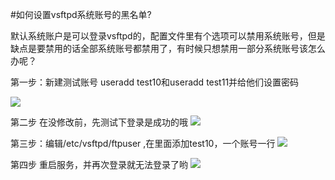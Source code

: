 <!-- --- tag:  linux 云主机 ftp 进阶  -->
<!-- --- title: 如何设置vsftpd系统账号的黑名单? -->
#如何设置vsftpd系统账号的黑名单?

默认系统账户是可以登录vsftpd的，配置文件里有个选项可以禁用系统账号，但是缺点是要禁用的话全部系统账号都禁用了，有时候只想禁用一部分系统账号该怎么办呢？


第一步：新建测试账号 useradd test10和useradd test11并给他们设置密码

![](http://kb.51hosting.com/_media/kb/ftpuser1.png)

第二步 在没修改前，先测试下登录是成功的哦
![](http://kb.51hosting.com/_media/kb/ftpuser2.png)

第三步：编辑/etc/vsftpd/ftpuser ,在里面添加test10，一个账号一行
![](http://kb.51hosting.com/_media/kb/ftpuser3.png)

第四步 重启服务，并再次登录就无法登录了哟
![](http://kb.51hosting.com/_media/kb/ftpuser4.png)